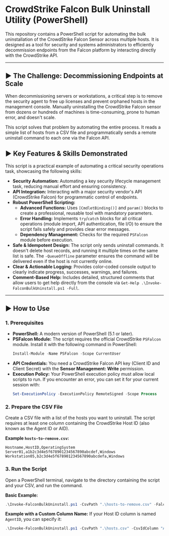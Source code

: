 # CrowdStrike Falcon Bulk Uninstall Utility (PowerShell)

This repository contains a PowerShell script for automating the bulk uninstallation of the CrowdStrike Falcon Sensor across multiple hosts. It is designed as a tool for security and systems administrators to efficiently decommission endpoints from the Falcon platform by interacting directly with the CrowdStrike API.

---

## ► The Challenge: Decommissioning Endpoints at Scale

When decommissioning servers or workstations, a critical step is to remove the security agent to free up licenses and prevent orphaned hosts in the management console. Manually uninstalling the CrowdStrike Falcon sensor from dozens or hundreds of machines is time-consuming, prone to human error, and doesn't scale.

This script solves that problem by automating the entire process. It reads a simple list of hosts from a CSV file and programmatically sends a remote uninstall command to each one via the Falcon API.

## ► Key Features & Skills Demonstrated

This script is a practical example of automating a critical security operations task, showcasing the following skills:

*   **Security Automation:** Automating a key security lifecycle management task, reducing manual effort and ensuring consistency.
*   **API Integration:** Interacting with a major security vendor's API (CrowdStrike Falcon) for programmatic control of endpoints.
*   **Robust PowerShell Scripting:**
    *   **Advanced Functions:** Uses `[CmdletBinding()]` and `param()` blocks to create a professional, reusable tool with mandatory parameters.
    *   **Error Handling:** Implements `try`/`catch` blocks for all critical operations (module import, API authentication, file I/O) to ensure the script fails safely and provides clear error messages.
    *   **Dependency Management:** Checks for the required `PSFalcon` module before execution.
*   **Safe & Idempotent Design:** The script only sends uninstall commands. It doesn't delete host records, and running it multiple times on the same list is safe. The `-QueueOffline` parameter ensures the command will be delivered even if the host is not currently online.
*   **Clear & Actionable Logging:** Provides color-coded console output to clearly indicate progress, successes, warnings, and failures.
*   **Comment-Based Help:** Includes detailed, structured comments that allow users to get help directly from the console via `Get-Help .\Invoke-FalconBulkUninstall.ps1 -Full`.

---

## ► How to Use

### 1. Prerequisites

*   **PowerShell:** A modern version of PowerShell (5.1 or later).
*   **PSFalcon Module:** The script requires the official CrowdStrike `PSFalcon` module. Install it with the following command in PowerShell:
    ```powershell
    Install-Module -Name PSFalcon -Scope CurrentUser
    ```
*   **API Credentials:** You need a CrowdStrike Falcon API key (Client ID and Client Secret) with the **Sensor Management: Write** permission.
*   **Execution Policy:** Your PowerShell execution policy must allow local scripts to run. If you encounter an error, you can set it for your current session with:
    ```powershell
    Set-ExecutionPolicy -ExecutionPolicy RemoteSigned -Scope Process
    ```

### 2. Prepare the CSV File

Create a CSV file with a list of the hosts you want to uninstall. The script requires at least one column containing the CrowdStrike Host ID (also known as the Agent ID or AID).

**Example `hosts-to-remove.csv`:**
```csv
Hostname,HostID,OperatingSystem
Server01,a1b2c3d4e5f678901234567890abcdef,Windows
Workstation05,b2c3d4e5f678901234567890abcdefa,Windows
```

### 3. Run the Script

Open a PowerShell terminal, navigate to the directory containing the script and your CSV, and run the command.

**Basic Example:**
```powershell
.\Invoke-FalconBulkUninstall.ps1 -CsvPath ".\hosts-to-remove.csv" -FalconClientId "YOUR_CLIENT_ID" -FalconClientSecret "YOUR_CLIENT_SECRET"
```

**Example with a Custom Column Name:**
If your Host ID column is named `AgentID`, you can specify it:
```powershell
.\Invoke-FalconBulkUninstall.ps1 -CsvPath ".\hosts.csv" -CsvIdColumn "AgentID" -FalconClientId "YOUR_CLIENT_ID" -FalconClientSecret "YOUR_CLIENT_SECRET"
```
